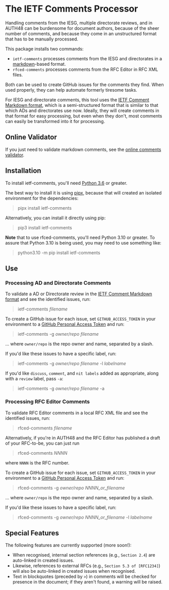 
# The IETF Comments Processor

Handling comments from the IESG, multiple directorate reviews, and in AUTH48 can be burdensome for document authors, because of the sheer number of comments, and because they come in an unstructured format that has to be manually processed.

This package installs two commands:

* `ietf-comments` processes comments from the IESG and directorates in a [markdown](https://commonmark.org)-based format.
* `rfced-comments` processes comments from the RFC Editor in RFC XML files.

Both can be used to create GitHub issues for the comments they find. When used properly, they can help automate formerly tiresome tasks.

For IESG and directorate comments, this tool uses the [IETF Comment Markdown format](https://github.com/mnot/ietf-comments/tree/main/format.md), which is a semi-structured format that is similar to that which ADs and directorates use now. Ideally, they will create comments in that format for easy processing, but even when they don't, most comments can easily be transformed into it for processing.


## Online Validator

If you just need to validate markdown comments, see the [online comments validator](https://mnot.github.io/ietf-comments/).


## Installation

To install ietf-comments, you'll need [Python 3.6](https://www.python.org/) or greater. 

The best way to install it is using [pipx](https://pypa.github.io/pipx/), because that will created an isolated environment for the dependencies:

> pipx install ietf-comments

Alternatively, you can install it directly using pip:

> pip3 install ietf-comments

**Note** that to use rfced-comments, you'll need Python 3.10 or greater. To assure that Python 3.10 is being used, you may need to use something like:

> python3.10 -m pip install ietf-comments


## Use

### Processing AD and Directorate Comments

To validate a AD or Directorate review in the [IETF Comment Markdown format](https://github.com/mnot/ietf-comments/tree/main/format.md) and see the identified issues, run:

> ietf-comments _filename_

To create a GitHub issue for each issue, set `GITHUB_ACCESS_TOKEN` in your environment to a [GitHub Personal Access Token](https://docs.github.com/en/authentication/keeping-your-account-and-data-secure/creating-a-personal-access-token) and run:

> ietf-comments -g _owner/repo_ _filename_

... where `owner/repo` is the repo owner and name, separated by a slash.

If you'd like these issues to have a specific label, run:

> ietf-comments -g _owner/repo_ _filename_ -l _labelname_

If you'd like `discuss`, `comment`, and `nit labels` added as appropriate, along with a `review` label, pass `-a`:

> ietf-comments -g _owner/repo_ _filename_ -a



### Processing RFC Editor Comments

To validate RFC Editor comments in a local RFC XML file and see the identified issues, run:

> rfced-comments _filename_

Alternatively, if you're in AUTH48 and the RFC Editor has published a draft of your RFC-to-be, you can just run

> rfced-comments _NNNN_

where `NNNN` is the RFC number.

To create a GitHub issue for each issue, set `GITHUB_ACCESS_TOKEN` in your environment to a [GitHub Personal Access Token](https://docs.github.com/en/authentication/keeping-your-account-and-data-secure/creating-a-personal-access-token) and run:

> rfced-comments -g _owner/repo_ _NNNN_or_filename_

... where `owner/repo` is the repo owner and name, separated by a slash.

If you'd like these issues to have a specific label, run:

> rfced-comments -g _owner/repo_ _NNNN_or_filename_ -l _labelname_




## Special Features

The following features are currently supported (more soon!):

* When recognised, internal section references (e.g., `Section 2.4`) are auto-linked in created issues.
* Likewise, references to external RFCs (e.g., `Section 5.3 of [RFC1234]`) will also be auto-linked in created issues when recognised.
* Text in blockquotes (preceded by `>`) in comments will be checked for presence in the document; if they aren't found, a warning will be raised.
